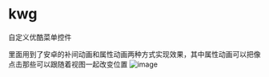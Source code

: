 # kwg
自定义优酷菜单控件

里面用到了安卓的补间动画和属性动画两种方式实现效果，其中属性动画可以把像点击那些可以跟随着视图一起改变位置
![image](https://github.com/kwg520/kwg/t0s4c-6m50k.gif)
